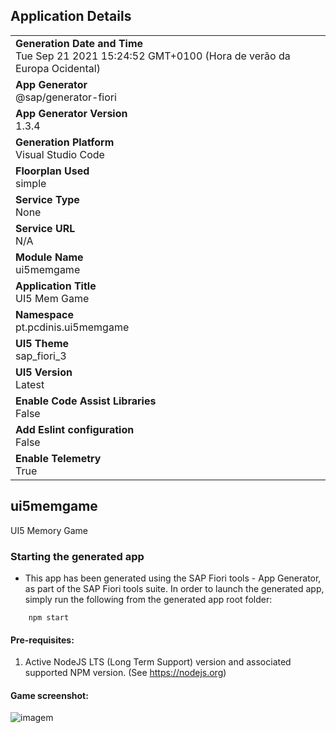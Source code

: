 ## Application Details
|               |
| ------------- |
|**Generation Date and Time**<br>Tue Sep 21 2021 15:24:52 GMT+0100 (Hora de verão da Europa Ocidental)|
|**App Generator**<br>@sap/generator-fiori|
|**App Generator Version**<br>1.3.4|
|**Generation Platform**<br>Visual Studio Code|
|**Floorplan Used**<br>simple|
|**Service Type**<br>None|
|**Service URL**<br>N/A
|**Module Name**<br>ui5memgame|
|**Application Title**<br>UI5 Mem Game|
|**Namespace**<br>pt.pcdinis.ui5memgame|
|**UI5 Theme**<br>sap_fiori_3|
|**UI5 Version**<br>Latest|
|**Enable Code Assist Libraries**<br>False|
|**Add Eslint configuration**<br>False|
|**Enable Telemetry**<br>True|

## ui5memgame

UI5 Memory Game

### Starting the generated app

-   This app has been generated using the SAP Fiori tools - App Generator, as part of the SAP Fiori tools suite.  In order to launch the generated app, simply run the following from the generated app root folder:

```
    npm start
```

#### Pre-requisites:

1. Active NodeJS LTS (Long Term Support) version and associated supported NPM version.  (See https://nodejs.org)


#### Game screenshot:

![imagem](https://user-images.githubusercontent.com/20087885/136797971-73f2bf08-aa77-4591-b645-3b7ef711bace.png)



